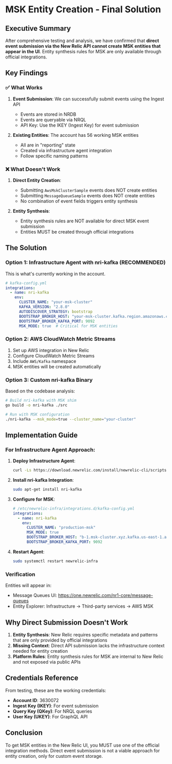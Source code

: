 # MSK Entity Creation - Final Solution

## Executive Summary

After comprehensive testing and analysis, we have confirmed that **direct event submission via the New Relic API cannot create MSK entities that appear in the UI**. Entity synthesis rules for MSK are only available through official integrations.

## Key Findings

### ✅ What Works

1. **Event Submission**: We can successfully submit events using the Ingest API
   - Events are stored in NRDB
   - Events are queryable via NRQL
   - API Key: Use the IKEY (Ingest Key) for event submission

2. **Existing Entities**: The account has 56 working MSK entities
   - All are in "reporting" state
   - Created via infrastructure agent integration
   - Follow specific naming patterns

### ❌ What Doesn't Work

1. **Direct Entity Creation**: 
   - Submitting `AwsMskClusterSample` events does NOT create entities
   - Submitting `MessageQueueSample` events does NOT create entities
   - No combination of event fields triggers entity synthesis

2. **Entity Synthesis**:
   - Entity synthesis rules are NOT available for direct MSK event submission
   - Entities MUST be created through official integrations

## The Solution

### Option 1: Infrastructure Agent with nri-kafka (RECOMMENDED)

This is what's currently working in the account.

```yaml
# kafka-config.yml
integrations:
  - name: nri-kafka
    env:
      CLUSTER_NAME: "your-msk-cluster"
      KAFKA_VERSION: "2.8.0"
      AUTODISCOVER_STRATEGY: bootstrap
      BOOTSTRAP_BROKER_HOST: "your-msk-cluster.kafka.region.amazonaws.com"
      BOOTSTRAP_BROKER_KAFKA_PORT: 9092
      MSK_MODE: true  # Critical for MSK entities
```

### Option 2: AWS CloudWatch Metric Streams

1. Set up AWS integration in New Relic
2. Configure CloudWatch Metric Streams
3. Include `AWS/Kafka` namespace
4. MSK entities will be created automatically

### Option 3: Custom nri-kafka Binary

Based on the codebase analysis:

```bash
# Build nri-kafka with MSK shim
go build -o nri-kafka ./src

# Run with MSK configuration
./nri-kafka --msk_mode=true --cluster_name="your-cluster"
```

## Implementation Guide

### For Infrastructure Agent Approach:

1. **Deploy Infrastructure Agent**:
   ```bash
   curl -Ls https://download.newrelic.com/install/newrelic-cli/scripts/install.sh | bash
   ```

2. **Install nri-kafka Integration**:
   ```bash
   sudo apt-get install nri-kafka
   ```

3. **Configure for MSK**:
   ```yaml
   # /etc/newrelic-infra/integrations.d/kafka-config.yml
   integrations:
     - name: nri-kafka
       env:
         CLUSTER_NAME: "production-msk"
         MSK_MODE: true
         BOOTSTRAP_BROKER_HOST: "b-1.msk-cluster.xyz.kafka.us-east-1.amazonaws.com"
         BOOTSTRAP_BROKER_KAFKA_PORT: 9092
   ```

4. **Restart Agent**:
   ```bash
   sudo systemctl restart newrelic-infra
   ```

### Verification

Entities will appear in:
- Message Queues UI: https://one.newrelic.com/nr1-core/message-queues
- Entity Explorer: Infrastructure → Third-party services → AWS MSK

## Why Direct Submission Doesn't Work

1. **Entity Synthesis**: New Relic requires specific metadata and patterns that are only provided by official integrations
2. **Missing Context**: Direct API submission lacks the infrastructure context needed for entity creation
3. **Platform Rules**: Entity synthesis rules for MSK are internal to New Relic and not exposed via public APIs

## Credentials Reference

From testing, these are the working credentials:
- **Account ID**: 3630072
- **Ingest Key (IKEY)**: For event submission
- **Query Key (QKey)**: For NRQL queries
- **User Key (UKEY)**: For GraphQL API

## Conclusion

To get MSK entities in the New Relic UI, you MUST use one of the official integration methods. Direct event submission is not a viable approach for entity creation, only for custom event storage.